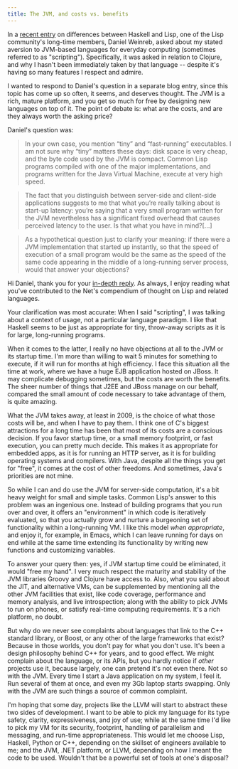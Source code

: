 ```yaml
---
title: The JVM, and costs vs. benefits
---
```


In a [recent entry](/2009/03/hello-haskell-goodbye-lisp.html) on differences between Haskell and Lisp, one of the Lisp community's long-time members, Daniel Weinreb, asked about my stated aversion to JVM-based languages for everyday computing (sometimes referred to as "scripting").  Specifically, it was asked in relation to Clojure, and why I hasn't been immediately taken by that language -- despite it's having so many features I respect and admire.

I wanted to respond to Daniel's question in a separate blog entry, since this topic has come up so often, it seems, and deserves thought.  The JVM is a rich, mature platform, and you get so much for free by designing new languages on top of it.  The point of debate is: what are the costs, and are they always worth the asking price?

<!--more-->
Daniel's question was:

> In your own case, you mention “tiny” and “fast-running” executables. I am not sure why “tiny” matters these days: disk space is very cheap, and the byte code used by the JVM is compact.  Common Lisp programs compiled with one of the major implementations, and programs written for the Java Virtual Machine, execute at very high speed.

> The fact that you distinguish between server-side and client-side applications suggests to me that what you’re really talking about is start-up latency: you’re saying that a very small program written for the JVM nevertheless has a significant fixed overhead that causes perceived latency to the user. Is that what you have in mind?[...]

> As a hypothetical question just to clarify your meaning: if there were a JVM implementation that started up instantly, so that the speed of execution of a small program would be the same as the speed of the same code appearing in the middle of a long-running server process, would that answer your objections?

Hi Daniel, thank you for your [in-depth reply](/2009/03/hello-haskell-goodbye-lisp.html#comment-325).  As always, I enjoy reading what you've contributed to the Net's compendium of thought on Lisp and related languages.

Your clarification was most accurate: When I said "scripting", I was talking about a context of usage, not a particular language paradigm.  I like that Haskell seems to be just as appropriate for tiny, throw-away scripts as it is for large, long-running programs.

When it comes to the latter, I really no have objections at all to the JVM or its startup time.  I'm more than willing to wait 5 minutes for something to execute, if it will run for months at high efficiency.  I face this situation all the time at work, where we have a huge EJB application hosted on JBoss.  It may complicate debugging sometimes, but the costs are worth the benefits.  The sheer number of things that J2EE and JBoss manage on our behalf, compared the small amount of code necessary to take advantage of them, is quite amazing.

What the JVM takes away, at least in 2009, is the choice of what those costs will be, and when I have to pay them.  I think one of C's biggest attractions for a long time has been that most of its costs are a conscious decision.  If you favor startup time, or a small memory footprint, or fast execution, you can pretty much decide.  This makes it as appropriate for embedded apps, as it is for running an HTTP server, as it is for building operating systems and compilers.  With Java, despite all the things you get for "free", it comes at the cost of other freedoms.  And sometimes, Java's priorities are not mine.

So while I can and do use the JVM for server-side computation, it's a bit heavy weight for small and simple tasks.  Common Lisp's answer to this problem was an ingenious one.  Instead of building programs that you run over and over, it offers an "environment" in which code is iteratively evaluated, so that you actually grow and nurture a burgeoning set of functionality within a long-running VM.  I like this model *when appropriate*, and enjoy it, for example, in Emacs, which I can leave running for days on end while at the same time extending its functionality by writing new functions and customizing variables.

To answer your query then: yes, if JVM startup time could be eliminated, it would "free my hand".  I very much respect the maturity and stability of the JVM libraries Groovy and Clojure have access to.  Also, what you said about the JIT, and alternative VMs, can be supplemented by mentioning all the other JVM facilities that exist, like code coverage, performance and memory analysis, and live introspection; along with the ability to pick JVMs to run on phones, or satisfy real-time computing requirements.  It's a rich platform, no doubt.

But why do we never see complaints about languages that link to the C++ standard library, or Boost, or any other of the large frameworks that exist?  Because in those worlds, you don't pay for what you don't use.  It's been a design philosophy behind C++ for years, and to good effect.  We might complain about the language, or its APIs, but you hardly notice if *other* projects use it, because largely, one can pretend it's not even there.  Not so with the JVM.  Every time I start a Java application on my system, I feel it.  Run several of them at once, and even my 3Gb laptop starts swapping.  Only with the JVM are such things a source of common complaint.

I'm hoping that some day, projects like the LLVM will start to abstract these two sides of development.  I want to be able to pick my language for its type safety, clarity, expressiveness, and joy of use; while at the same time I'd like to pick my VM for its security, footprint, handling of parallelism and messaging, and run-time appropriateness.  This would let me choose Lisp, Haskell, Python or C++, depending on the skillset of engineers available to me; and the JVM, .NET platform, or LLVM, depending on how I meant the code to be used.  Wouldn't that be a powerful set of tools at one's disposal?

